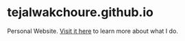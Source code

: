 # tejalwakchoure.github.io

Personal Website. [Visit it here](https://tejalwakchoure.github.io/) to learn more about what I do.
